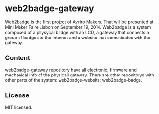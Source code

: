 web2badge-gateway
===============

Web2badge is the first project of Aveiro Makers. That will be presented at Mini Maker Faire Lisbon on September 19, 2014.
Web2badge is a system composed of a physycal badge with an LCD, a gateway that connects a group of badges to the internet and a website that comunicates with the gateway.

Content
-------
web2badge-gateway repository have all electronic; firmware and mechanical info of the physicall gateway. 
There are other repositorys with other parts of the system: web2badge-website; web2badge-badge.

License
-------
MIT licensed.
